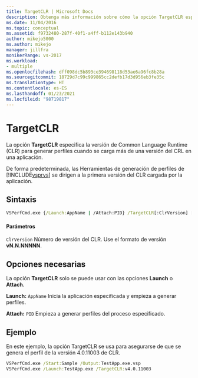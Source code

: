 ```yaml
---
title: TargetCLR | Microsoft Docs
description: Obtenga más información sobre cómo la opción TargetCLR especifica la versión de Common Language Runtime para generar perfiles cuando se carga más de una versión del CRL en una aplicación.
ms.date: 11/04/2016
ms.topic: conceptual
ms.assetid: f9732480-287f-40f1-a4ff-b112e143b940
author: mikejo5000
ms.author: mikejo
manager: jillfra
monikerRange: vs-2017
ms.workload:
- multiple
ms.openlocfilehash: dff098dc5b893ce394698118d53ae6a96fc8b28a
ms.sourcegitcommit: 18729d7c99c999865cc2defb17d3d956eb3fe35c
ms.translationtype: HT
ms.contentlocale: es-ES
ms.lasthandoff: 01/23/2021
ms.locfileid: "98719817"
---
```

# <a name="targetclr"></a>TargetCLR
La opción **TargetCLR** especifica la versión de Common Language Runtime (CLR) para generar perfiles cuando se carga más de una versión del CRL en una aplicación.

 De forma predeterminada, las Herramientas de generación de perfiles de [!INCLUDE[vsprvs](../code-quality/includes/vsprvs_md.md)] se dirigen a la primera versión del CLR cargada por la aplicación.

## <a name="syntax"></a>Sintaxis

```cmd
VSPerfCmd.exe {/Launch:AppName | /Attach:PID} /TargetCLR[:ClrVersion] [Options]
```

#### <a name="parameters"></a>Parámetros
 `ClrVersion` Número de versión del CLR. Use el formato de versión **vN.N.NNNNN**.

## <a name="required-options"></a>Opciones necesarias
 La opción **TargetCLR** solo se puede usar con las opciones **Launch** o **Attach**.

 **Launch:** `AppName` Inicia la aplicación especificada y empieza a generar perfiles.

 **Attach:** `PID` Empieza a generar perfiles del proceso especificado.

## <a name="example"></a>Ejemplo
 En este ejemplo, la opción TargetCLR se usa para asegurarse de que se genera el perfil de la versión 4.0.11003 de CLR.

```cmd
VSPerfCmd.exe /Start:Sample /Output:TestApp.exe.vsp
VSPerfCmd.exe /Launch:TestApp.exe /TargetCLR:v4.0.11003
```
